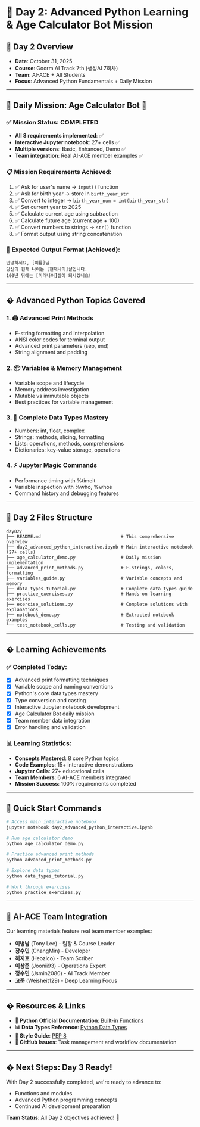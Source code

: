 # 🚀 Day 2: Advanced Python Learning & Age Calculator Bot Mission

## 📅 **Day 2 Overview**
- **Date**: October 31, 2025
- **Course**: Goorm AI Track 7th (생성AI 7회차)
- **Team**: AI-ACE + All Students
- **Focus**: Advanced Python Fundamentals + Daily Mission

---

## 🎯 **Daily Mission: Age Calculator Bot** 🤖

### ✅ **Mission Status: COMPLETED**
- **All 8 requirements implemented**: ✅
- **Interactive Jupyter notebook**: 27+ cells ✅
- **Multiple versions**: Basic, Enhanced, Demo ✅
- **Team integration**: Real AI-ACE member examples ✅

### 📋 **Mission Requirements Achieved:**

1. ✅ Ask for user's name → `input()` function
2. ✅ Ask for birth year → store in `birth_year_str` 
3. ✅ Convert to integer → `birth_year_num = int(birth_year_str)`
4. ✅ Set current year to 2025
5. ✅ Calculate current age using subtraction
6. ✅ Calculate future age (current age + 100)
7. ✅ Convert numbers to strings → `str()` function
8. ✅ Format output using string concatenation

### 🎨 **Expected Output Format (Achieved):**
```
안녕하세요, [이름]님.
당신의 현재 나이는 [현재나이]살입니다.
100년 뒤에는 [미래나이]살이 되시겠네요!
```

---

## � **Advanced Python Topics Covered**

### 1. 🖨️ **Advanced Print Methods**
- F-string formatting and interpolation
- ANSI color codes for terminal output
- Advanced print parameters (sep, end)
- String alignment and padding

### 2. 📦 **Variables & Memory Management**
- Variable scope and lifecycle
- Memory address investigation
- Mutable vs immutable objects
- Best practices for variable management

### 3. 🔢 **Complete Data Types Mastery**
- Numbers: int, float, complex
- Strings: methods, slicing, formatting
- Lists: operations, methods, comprehensions
- Dictionaries: key-value storage, operations

### 4. ⚡ **Jupyter Magic Commands**
- Performance timing with %timeit
- Variable inspection with %who, %whos
- Command history and debugging features

---

## 📁 **Day 2 Files Structure**

```
day02/
├── README.md                              # This comprehensive overview
├── day2_advanced_python_interactive.ipynb # Main interactive notebook (27+ cells)
├── age_calculator_demo.py                 # Daily mission implementation
├── advanced_print_methods.py              # F-strings, colors, formatting
├── variables_guide.py                     # Variable concepts and memory
├── data_types_tutorial.py                 # Complete data types guide
├── practice_exercises.py                  # Hands-on learning exercises
├── exercise_solutions.py                  # Complete solutions with explanations
├── notebook_demo.py                       # Extracted notebook examples
└── test_notebook_cells.py                 # Testing and validation
```

---

## � **Learning Achievements**

### ✅ **Completed Today:**
- [x] Advanced print formatting techniques
- [x] Variable scope and naming conventions
- [x] Python's core data types mastery
- [x] Type conversion and casting
- [x] Interactive Jupyter notebook development
- [x] Age Calculator Bot daily mission
- [x] Team member data integration
- [x] Error handling and validation

### 📊 **Learning Statistics:**
- **Concepts Mastered**: 8 core Python topics
- **Code Examples**: 15+ interactive demonstrations  
- **Jupyter Cells**: 27+ educational cells
- **Team Members**: 6 AI-ACE members integrated
- **Mission Success**: 100% requirements completed

---

## 🚀 **Quick Start Commands**

```bash
# Access main interactive notebook
jupyter notebook day2_advanced_python_interactive.ipynb

# Run age calculator demo
python age_calculator_demo.py

# Practice advanced print methods
python advanced_print_methods.py

# Explore data types
python data_types_tutorial.py

# Work through exercises
python practice_exercises.py
```

---

## 👥 **AI-ACE Team Integration**

Our learning materials feature real team member examples:
- **이병남** (Tony Lee) - 팀장 & Course Leader
- **장수민** (ChangMin) - Developer  
- **허지호** (Heozico) - Team Scriber
- **이상준** (Joonii93) - Operations Expert
- **정수민** (Jsmin2080) - AI Track Member
- **고준** (Weisheit129) - Deep Learning Focus

---

## � **Resources & Links**

- **🐍 Python Official Documentation**: [Built-in Functions](https://docs.python.org/3/library/functions.html)
- **📊 Data Types Reference**: [Python Data Types](https://docs.python.org/3/library/stdtypes.html)
- **📝 Style Guide**: [PEP 8](https://pep8.org/)
- **🎯 GitHub Issues**: Task management and workflow documentation

---

## � **Next Steps: Day 3 Ready!**

With Day 2 successfully completed, we're ready to advance to:
- Functions and modules
- Advanced Python programming concepts
- Continued AI development preparation

**Team Status**: All Day 2 objectives achieved! 🌟
